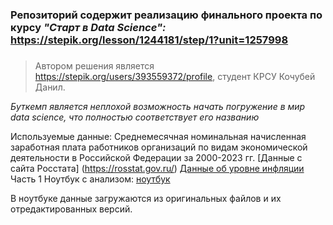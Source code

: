 ### Репозиторий содержит реализацию финального проекта по курсу **_"Старт в Data Science":_** https://stepik.org/lesson/1244181/step/1?unit=1257998
### 

> Автором решения является https://stepik.org/users/393559372/profile, студент КРСУ Кочубей Данил.

_Буткемп является неплохой возможность начать погружение в мир data science, что полностью соответствует его названию_

Используемые данные:
Среднемесячная номинальная начисленная заработная плата работников организаций по видам экономической деятельности в Российской Федерации за 2000-2023 гг. [Данные с сайта Росстата] (https://rosstat.gov.ru/)
[Данные об уровне инфляции](https://xn----ctbjnaatncev9av3a8f8b.xn--p1ai/)
Часть 1
Ноутбук с анализом: [ноутбук](https://github.com/KDanilV/Start-in-DS-Final/blob/main/salary.ipynb)

В ноутбуке данные загружаются из оригинальных файлов и их отредактированных версий.
